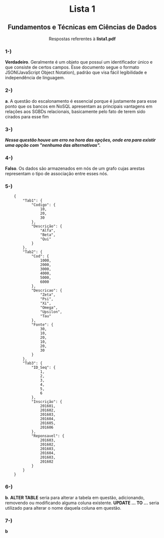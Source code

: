 <div align="center">
    <h1>Lista 1</h1>
    <h2>Fundamentos e Técnicas em Ciências de Dados</h2>
    <p>Respostas referentes à <strong>lista1.pdf</strong></p>
</div>

<h3>1-)</h3>
<p><strong>Verdadeiro</strong>. Geralmente é um objeto que possuí um identificador único e que consiste de certos campos. Esse documento segue o formato JSON(JavaScript Object Notation), padrão que visa fácil legibilidade e independência de linguagem.</p>
<h3>2-)</h3>
<p><strong>a</strong>. A questão do escalonamento é essencial porque é justamente para esse ponto que os bancos em NoSQL apresentam as principais vantagens em relações aos SGBDs relacionais, basicamente pelo fato de terem sido cirados para esse fim</p>
<h3>3-)</h3> <strong><i>Nessa questão houve um erro na hora das opções, onde era para existir uma opção com "nenhuma das alternativas".</i></strong>
<h3>4-)</h3>
<p><strong>Falso</strong>. Os dados são armazenados em nós de um grafo cujas arestas representam o tipo de associação entre esses nós.</p>
<h3>5-)</h3>

        {
            "Tab1": {
                "Codigo": {
                    10,
                    20,
                    30
                },
                "Descrição": {
                    "Alfa",
                    "Beta",
                    "Qui"
                }
            },
            "Tab2": {
                "Cod": {
                    1000,
                    2000,
                    3000,
                    4000,
                    5000,
                    6000
                },
                "Descricao": {
                    "Zeta",
                    "Psi",
                    "Xi",
                    "Omega",
                    "Upsilon",
                    "Tau"
                },
                "Fonte": {
                    30,
                    10,
                    20,
                    10,
                    20,
                    30
                }
            },
            "Tab3": {
                "ID_Seq": {
                    1,
                    2,
                    3,
                    4,
                    5,
                    6
                },
                "Inscrição": {
                    201601,
                    201602,
                    201603,
                    201604,
                    201605,
                    201606
                },
                "Reponsavel": {
                    201603,
                    201602,
                    201603,
                    201604,
                    201603,
                    201602
                }
            }
        }

<h3>6-)</h3>
<p><strong>b</strong>. <strong>ALTER TABLE</strong> seria para alterar a tabela em questão, adicionando, removendo ou modificando alguma coluna existente. <strong>UPDATE ... TO ...</strong> seria utilizado para alterar o nome daquela coluna em questão.</p>
<h3>7-)</h3>
<p><strong>b</strong></p>

